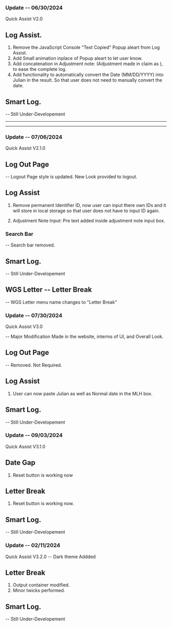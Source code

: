 ### Update -- 06/30/2024 
Quick Assist V2.0

## Log Assist. 

1. Remove the JavaScript Console "Text Copied" Popup aleart from Log Assist.
2. Add Small animation inplace of Popup aleart to let user know. 
3. Add concatenation in Adjustment note: (Adjustment made in claim as ), to  ease the complete log.
4. Add functionality to automatically convert the Date (MM/DD/YYYY) into Julian in the result. So that user does not need to manually convert the date.

## Smart Log.

-- Still Under-Developement

--------------------------------------------------------------------
--------------------------------------------------------------------
### Update -- 07/06/2024 
Quick Assist V2.1.0

## Log Out Page
-- Logout Page style is updated. New Look provided to logout.

## Log Assist
1. Remove permanent Identifier ID, now user can input there own IDs and it will store in local storage so that user does not have to input ID again.

2. Adjustment Note Input: Pre text added inside adjustment note input box.

### Search Bar
-- Search bar removed.

## Smart Log.

-- Still Under-Developement

## WGS Letter -- Letter Break

-- WGS Letter menu name changes to "Letter Break"





### Update -- 07/30/2024 
Quick Assist V3.0

-- Major Modification Made in the website, interms of UI, and Overall Look.

## Log Out Page
-- Removed. Not Required.

## Log Assist
1. User can now paste Julian as well as Normal date in the MLH box.

## Smart Log.

-- Still Under-Developement



### Update -- 09/03/2024 
Quick Assist V3.1.0

## Date Gap 
1. Reset button is working now

## Letter Break
1. Reset button is working now.

## Smart Log.

-- Still Under-Developement

### Update -- 02/11/2024 
Quick Assist V3.2.0
-- Dark theme Addded

## Letter Break
1. Output container modified.
2. Minor twicks performed.

## Smart Log.
-- Still Under-Developement